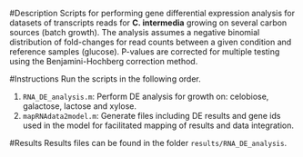 #Description
Scripts for performing gene differential expression analysis for datasets of transcripts reads for **C. intermedia** growing on several carbon sources (batch growth). The analysis assumes a negative binomial distribution of fold-changes for read counts between a given condition and reference samples (glucose). P-values are corrected for multiple testing using the Benjamini-Hochberg correction method.

#Instructions
Run the scripts in the following order.
 
1. `RNA_DE_analysis.m`: Perform DE analysis for growth on: celobiose, galactose, lactose and xylose.
2. `mapRNAdata2model.m`: Generate files including DE results and gene ids used in the model for facilitated mapping of results and data integration.

#Results
Results files can be found in the folder `results/RNA_DE_analysis`.